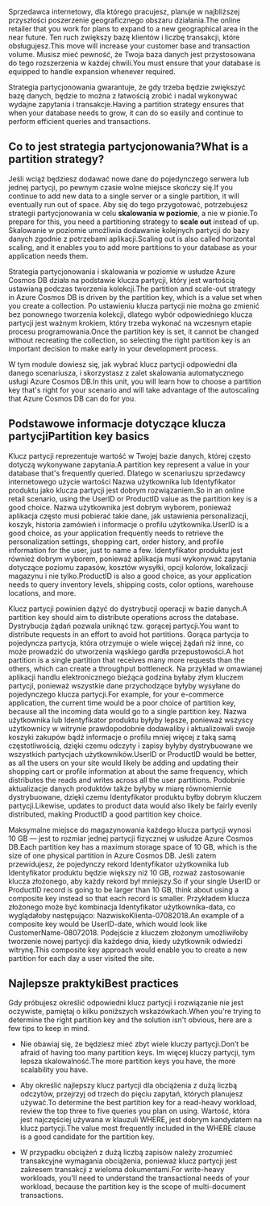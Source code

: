<span data-ttu-id="7b9eb-101">Sprzedawca internetowy, dla którego pracujesz, planuje w najbliższej przyszłości poszerzenie geograficznego obszaru działania.</span><span class="sxs-lookup"><span data-stu-id="7b9eb-101">The online retailer that you work for plans to expand to a new geographical area in the near future.</span></span> <span data-ttu-id="7b9eb-102">Ten ruch zwiększy bazę klientów i liczbę transakcji, które obsługujesz.</span><span class="sxs-lookup"><span data-stu-id="7b9eb-102">This move will increase your customer base and transaction volume.</span></span> <span data-ttu-id="7b9eb-103">Musisz mieć pewność, że Twoja baza danych jest przystosowana do tego rozszerzenia w każdej chwili.</span><span class="sxs-lookup"><span data-stu-id="7b9eb-103">You must ensure that your database is equipped to handle expansion whenever required.</span></span>

<span data-ttu-id="7b9eb-104">Strategia partycjonowania gwarantuje, że gdy trzeba będzie zwiększyć bazę danych, będzie to można z łatwością zrobić i nadal wykonywać wydajne zapytania i transakcje.</span><span class="sxs-lookup"><span data-stu-id="7b9eb-104">Having a partition strategy ensures that when your database needs to grow, it can do so easily and continue to perform efficient queries and transactions.</span></span>

## <a name="what-is-a-partition-strategy"></a><span data-ttu-id="7b9eb-105">Co to jest strategia partycjonowania?</span><span class="sxs-lookup"><span data-stu-id="7b9eb-105">What is a partition strategy?</span></span>

<span data-ttu-id="7b9eb-106">Jeśli wciąż będziesz dodawać nowe dane do pojedynczego serwera lub jednej partycji, po pewnym czasie wolne miejsce skończy się.</span><span class="sxs-lookup"><span data-stu-id="7b9eb-106">If you continue to add new data to a single server or a single partition, it will eventually run out of space.</span></span> <span data-ttu-id="7b9eb-107">Aby się do tego przygotować, potrzebujesz strategii partycjonowania w celu **skalowania w poziomie**, a nie w pionie.</span><span class="sxs-lookup"><span data-stu-id="7b9eb-107">To prepare for this, you need a partitioning strategy to **scale out** instead of up.</span></span> <span data-ttu-id="7b9eb-108">Skalowanie w poziomie umożliwia dodawanie kolejnych partycji do bazy danych zgodnie z potrzebami aplikacji.</span><span class="sxs-lookup"><span data-stu-id="7b9eb-108">Scaling out is also called horizontal scaling, and it enables you to add more partitions to your database as your application needs them.</span></span>

<span data-ttu-id="7b9eb-109">Strategia partycjonowania i skalowania w poziomie w usłudze Azure Cosmos DB działa na podstawie klucza partycji, który jest wartością ustawianą podczas tworzenia kolekcji.</span><span class="sxs-lookup"><span data-stu-id="7b9eb-109">The partition and scale-out strategy in Azure Cosmos DB is driven by the partition key, which is a value set when you create a collection.</span></span> <span data-ttu-id="7b9eb-110">Po ustawieniu klucza partycji nie można go zmienić bez ponownego tworzenia kolekcji, dlatego wybór odpowiedniego klucza partycji jest ważnym krokiem, który trzeba wykonać na wczesnym etapie procesu programowania.</span><span class="sxs-lookup"><span data-stu-id="7b9eb-110">Once the partition key is set, it cannot be changed without recreating the collection, so selecting the right partition key is an important decision to make early in your development process.</span></span>  

<span data-ttu-id="7b9eb-111">W tym module dowiesz się, jak wybrać klucz partycji odpowiedni dla danego scenariusza, i skorzystasz z zalet skalowania automatycznego usługi Azure Cosmos DB.</span><span class="sxs-lookup"><span data-stu-id="7b9eb-111">In this unit, you will learn how to choose a partition key that's right for your scenario and will take advantage of the autoscaling that Azure Cosmos DB can do for you.</span></span>

## <a name="partition-key-basics"></a><span data-ttu-id="7b9eb-112">Podstawowe informacje dotyczące klucza partycji</span><span class="sxs-lookup"><span data-stu-id="7b9eb-112">Partition key basics</span></span>

<span data-ttu-id="7b9eb-113">Klucz partycji reprezentuje wartość w Twojej bazie danych, której często dotyczą wykonywane zapytania.</span><span class="sxs-lookup"><span data-stu-id="7b9eb-113">A partition key represent a value in your database that's frequently queried.</span></span> <span data-ttu-id="7b9eb-114">Dlatego w scenariuszu sprzedawcy internetowego użycie wartości Nazwa użytkownika lub Identyfikator produktu jako klucza partycji jest dobrym rozwiązaniem.</span><span class="sxs-lookup"><span data-stu-id="7b9eb-114">So in an online retail scenario, using the UserID or ProductID value as the partition key is a good choice.</span></span> <span data-ttu-id="7b9eb-115">Nazwa użytkownika jest dobrym wyborem, ponieważ aplikacja często musi pobierać takie dane, jak ustawienia personalizacji, koszyk, historia zamówień i informacje o profilu użytkownika.</span><span class="sxs-lookup"><span data-stu-id="7b9eb-115">UserID is a good choice, as your application frequently needs to retrieve the personalization settings, shopping cart, order history, and profile information for the user, just to name a few.</span></span> <span data-ttu-id="7b9eb-116">Identyfikator produktu jest również dobrym wyborem, ponieważ aplikacja musi wykonywać zapytania dotyczące poziomu zapasów, kosztów wysyłki, opcji kolorów, lokalizacji magazynu i nie tylko.</span><span class="sxs-lookup"><span data-stu-id="7b9eb-116">ProductID is also a good choice, as your application needs to query inventory levels, shipping costs, color options, warehouse locations, and more.</span></span>

<span data-ttu-id="7b9eb-117">Klucz partycji powinien dążyć do dystrybucji operacji w bazie danych.</span><span class="sxs-lookup"><span data-stu-id="7b9eb-117">A partition key should aim to distribute operations across the database.</span></span> <span data-ttu-id="7b9eb-118">Dystrybucja żądań pozwala uniknąć tzw. gorącej partycji.</span><span class="sxs-lookup"><span data-stu-id="7b9eb-118">You want to distribute requests in an effort to avoid hot partitions.</span></span> <span data-ttu-id="7b9eb-119">Gorąca partycja to pojedyncza partycja, która otrzymuje o wiele więcej żądań niż inne, co może prowadzić do utworzenia wąskiego gardła przepustowości.</span><span class="sxs-lookup"><span data-stu-id="7b9eb-119">A hot partition is a single partition that receives many more requests than the others, which can create a throughput bottleneck.</span></span> <span data-ttu-id="7b9eb-120">Na przykład w omawianej aplikacji handlu elektronicznego bieżąca godzina byłaby złym kluczem partycji, ponieważ wszystkie dane przychodzące byłyby wysyłane do pojedynczego klucza partycji.</span><span class="sxs-lookup"><span data-stu-id="7b9eb-120">For example, for your e-commerce application, the current time would be a poor choice of partition key, because all the incoming data would go to a single partition key.</span></span> <span data-ttu-id="7b9eb-121">Nazwa użytkownika lub Identyfikator produktu byłyby lepsze, ponieważ wszyscy użytkownicy w witrynie prawdopodobnie dodawaliby i aktualizowali swoje koszyki zakupów bądź informacje o profilu mniej więcej z taką samą częstotliwością, dzięki czemu odczyty i zapisy byłyby dystrybuowane we wszystkich partycjach użytkowników.</span><span class="sxs-lookup"><span data-stu-id="7b9eb-121">UserID or ProductID would be better, as all the users on your site would likely be adding and updating their shopping cart or profile information at about the same frequency, which distributes the reads and writes across all the user partitions.</span></span> <span data-ttu-id="7b9eb-122">Podobnie aktualizacje danych produktów także byłyby w miarę równomiernie dystrybuowane, dzięki czemu Identyfikator produktu byłby dobrym kluczem partycji.</span><span class="sxs-lookup"><span data-stu-id="7b9eb-122">Likewise, updates to product data would also likely be fairly evenly distributed, making ProductID a good partition key choice.</span></span>

<span data-ttu-id="7b9eb-123">Maksymalne miejsce do magazynowania każdego klucza partycji wynosi 10 GB — jest to rozmiar jednej partycji fizycznej w usłudze Azure Cosmos DB.</span><span class="sxs-lookup"><span data-stu-id="7b9eb-123">Each partition key has a maximum storage space of 10 GB, which is the size of one physical partition in Azure Cosmos DB.</span></span> <span data-ttu-id="7b9eb-124">Jeśli zatem przewidujesz, że pojedynczy rekord Identyfikator użytkownika lub Identyfikator produktu będzie większy niż 10 GB, rozważ zastosowanie klucza złożonego, aby każdy rekord był mniejszy.</span><span class="sxs-lookup"><span data-stu-id="7b9eb-124">So if your single UserID or ProductID record is going to be larger than 10 GB, think about using a composite key instead so that each record is smaller.</span></span> <span data-ttu-id="7b9eb-125">Przykładem klucza złożonego może być kombinacja Identyfikator użytkownika-data, co wyglądałoby następująco: NazwiskoKlienta-07082018.</span><span class="sxs-lookup"><span data-stu-id="7b9eb-125">An example of a composite key would be UserID-date, which would look like CustomerName-08072018.</span></span> <span data-ttu-id="7b9eb-126">Podejście z kluczem złożonym umożliwiłoby tworzenie nowej partycji dla każdego dnia, kiedy użytkownik odwiedzi witrynę.</span><span class="sxs-lookup"><span data-stu-id="7b9eb-126">This composite key approach would enable you to create a new partition for each day a user visited the site.</span></span>

## <a name="best-practices"></a><span data-ttu-id="7b9eb-127">Najlepsze praktyki</span><span class="sxs-lookup"><span data-stu-id="7b9eb-127">Best practices</span></span>

<span data-ttu-id="7b9eb-128">Gdy próbujesz określić odpowiedni klucz partycji i rozwiązanie nie jest oczywiste, pamiętaj o kilku poniższych wskazówkach.</span><span class="sxs-lookup"><span data-stu-id="7b9eb-128">When you're trying to determine the right partition key and the solution isn't obvious, here are a few tips to keep in mind.</span></span>

* <span data-ttu-id="7b9eb-129">Nie obawiaj się, że będziesz mieć zbyt wiele kluczy partycji.</span><span class="sxs-lookup"><span data-stu-id="7b9eb-129">Don’t be afraid of having too many partition keys.</span></span> <span data-ttu-id="7b9eb-130">Im więcej kluczy partycji, tym lepsza skalowalność.</span><span class="sxs-lookup"><span data-stu-id="7b9eb-130">The more partition keys you have, the more scalability you have.</span></span>

* <span data-ttu-id="7b9eb-131">Aby określić najlepszy klucz partycji dla obciążenia z dużą liczbą odczytów, przejrzyj od trzech do pięciu zapytań, których planujesz używać.</span><span class="sxs-lookup"><span data-stu-id="7b9eb-131">To determine the best partition key for a read-heavy workload, review the top three to five queries you plan on using.</span></span> <span data-ttu-id="7b9eb-132">Wartość, która jest najczęściej używana w klauzuli WHERE, jest dobrym kandydatem na klucz partycji.</span><span class="sxs-lookup"><span data-stu-id="7b9eb-132">The value most frequently included in the WHERE clause is a good candidate for the partition key.</span></span>

* <span data-ttu-id="7b9eb-133">W przypadku obciążeń z dużą liczbą zapisów należy zrozumieć transakcyjne wymagania obciążenia, ponieważ klucz partycji jest zakresem transakcji z wieloma dokumentami.</span><span class="sxs-lookup"><span data-stu-id="7b9eb-133">For write-heavy workloads, you'll need to understand the transactional needs of your workload, because the partition key is the scope of multi-document transactions.</span></span>
